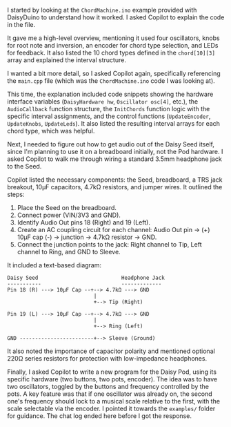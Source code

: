 I started by looking at the `ChordMachine.ino` example provided with DaisyDuino to understand how it worked. I asked Copilot to explain the code in the file.

It gave me a high-level overview, mentioning it used four oscillators, knobs for root note and inversion, an encoder for chord type selection, and LEDs for feedback. It also listed the 10 chord types defined in the `chord[10][3]` array and explained the interval structure.

I wanted a bit more detail, so I asked Copilot again, specifically referencing the `main.cpp` file (which was the `ChordMachine.ino` code I was looking at).

This time, the explanation included code snippets showing the hardware interface variables (`DaisyHardware hw`, `Oscillator osc[4]`, etc.), the `AudioCallback` function structure, the `InitChords` function logic with the specific interval assignments, and the control functions (`UpdateEncoder`, `UpdateKnobs`, `UpdateLeds`). It also listed the resulting interval arrays for each chord type, which was helpful.

Next, I needed to figure out how to get audio out of the Daisy Seed itself, since I'm planning to use it on a breadboard initially, not the Pod hardware. I asked Copilot to walk me through wiring a standard 3.5mm headphone jack to the Seed.

Copilot listed the necessary components: the Seed, breadboard, a TRS jack breakout, 10µF capacitors, 4.7kΩ resistors, and jumper wires. It outlined the steps:
1.  Place the Seed on the breadboard.
2.  Connect power (VIN/3V3 and GND).
3.  Identify Audio Out pins 18 (Right) and 19 (Left).
4.  Create an AC coupling circuit for each channel: Audio Out pin -> (+) 10µF cap (-) -> junction -> 4.7kΩ resistor -> GND.
5.  Connect the junction points to the jack: Right channel to Tip, Left channel to Ring, and GND to Sleeve.

It included a text-based diagram:
```
Daisy Seed                           Headphone Jack
-----------                          -------------
Pin 18 (R) ---> 10µF Cap --+--> 4.7kΩ ---> GND
                            |
                            +--> Tip (Right)

Pin 19 (L) ---> 10µF Cap --+--> 4.7kΩ ---> GND
                            |
                            +--> Ring (Left)

GND ------------------------+--> Sleeve (Ground)
```
It also noted the importance of capacitor polarity and mentioned optional 220Ω series resistors for protection with low-impedance headphones.

Finally, I asked Copilot to write a new program for the Daisy Pod, using its specific hardware (two buttons, two pots, encoder). The idea was to have two oscillators, toggled by the buttons and frequency controlled by the pots. A key feature was that if one oscillator was already on, the second one's frequency should lock to a musical scale relative to the first, with the scale selectable via the encoder. I pointed it towards the `examples/` folder for guidance. The chat log ended here before I got the response.
